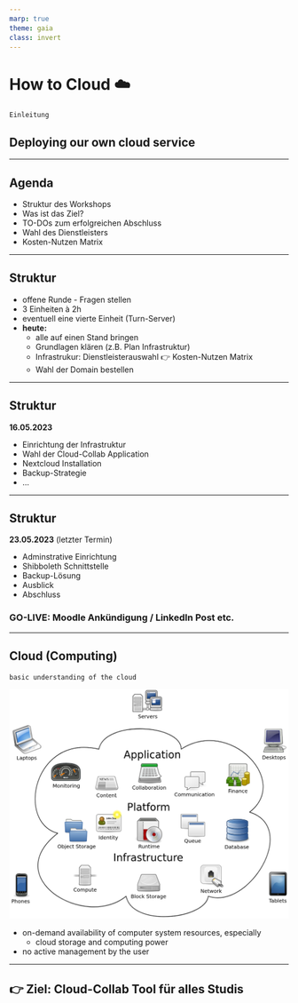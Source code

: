```yaml
---
marp: true
theme: gaia
class: invert
---
```

# <!--fit--> How to Cloud :cloud:

    Einleitung

## Deploying **our** own cloud service

---
<!-- footer: "How to Cloud - 2023" -->
## Agenda

* Struktur des Workshops
* Was ist das Ziel?
* TO-DOs zum erfolgreichen Abschluss
* Wahl des Dienstleisters
* Kosten-Nutzen Matrix

---

## Struktur

* offene Runde - Fragen stellen
* 3 Einheiten à 2h
* eventuell eine vierte Einheit (Turn-Server)
* **heute:**
  * alle auf einen Stand bringen
  * Grundlagen klären (z.B. Plan Infrastruktur)
  *  Infrastrukur: Dienstleisterauswahl :point_right: Kosten-Nutzen Matrix
  * Wahl der Domain bestellen
---

## Struktur

**16.05.2023**
- Einrichtung der Infrastruktur
- Wahl der Cloud-Collab Application
- Nextcloud Installation
- Backup-Strategie
- ...

---

## Struktur

**23.05.2023** (letzter Termin)
- Adminstrative Einrichtung
- Shibboleth Schnittstelle
- Backup-Lösung
- Ausblick
- Abschluss

### GO-LIVE: Moodle Ankündigung / LinkedIn Post etc.
---

## Cloud (Computing)

    basic understanding of the cloud
![bg right:40%](image0.png)

* on-demand availability of computer system resources, especially
  * cloud storage and computing power
* no active management by the user

---
## :point_right: Ziel: Cloud-Collab Tool für alles Studis 